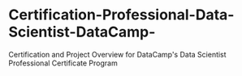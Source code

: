 # Certification-Professional-Data-Scientist-DataCamp-
Certification and Project Overview for DataCamp's Data Scientist Professional Certificate Program
